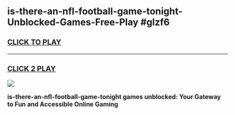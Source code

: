 
## is-there-an-nfl-football-game-tonight-Unblocked-Games-Free-Play #glzf6
<h3>
<a href="https://us.freeplayer.one?title=is-there-an-nfl-football-game-tonight&ref=9M">CLICK TO PLAY</a></h3>
<hr>

<h3>
<a href="https://us.freeplayer.one?title=is-there-an-nfl-football-game-tonight&ref=9M">CLICK 2 PLAY</a>
  
</h3>

<a href="https://us.freeplayer.one?title=is-there-an-nfl-football-game-tonight&ref=9M"><img src="https://clearcache.store/games.png"></a>


**is-there-an-nfl-football-game-tonight games unblocked: Your Gateway to Fun and Accessible Online Gaming**
